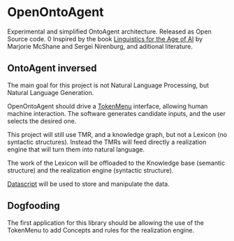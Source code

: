 # OpenOntoAgent
Experimental and simplified OntoAgent architecture. Released as Open Source code.
0
Inspired by the book [Linguistics for the Age of AI](https://mitpress.mit.edu/books/linguistics-age-ai) by Marjorie McShane and Sergei Nirenburg, and aditional literature.

## OntoAgent inversed
The main goal for this project is not Natural Language Processing, but Natural Language Generation.


OpenOntoAgent should drive a [TokenMenu](https://medium.com/eibriel/a-new-conversational-ui-32c3c085b64c) interface, allowing human machine interaction. The software generates candidate inputs, and the user selects the desired one.

This project will still use TMR, and a knowledge graph, but not a Lexicon (no syntactic structures). Instead the TMRs will feed directly a realization engine that will turn them into natural language.

The work of the Lexicon will be offloaded to the Knowledge base (semantic structure) and the realization engine (syntactic structure).

[Datascript](https://github.com/tonsky/datascript/) will be used to store and manipulate the data.


## Dogfooding
The first application for this library should be allowing the use of the TokenMenu to add Concepts and rules for the realization engine.
